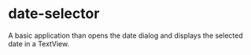# date-selector
A basic application than opens the date dialog and displays the selected date in a TextView.
